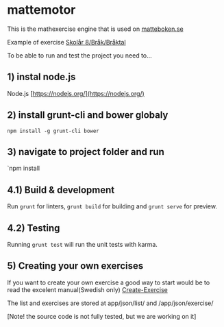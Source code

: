 # mattemotor

This is the mathexercise engine that is used on [matteboken.se](http://matteboken.se/)

Example of exercise [Skolår 8/Bråk/Bråktal](http://www.matteboken.se/lektioner/skolar-8/brak/braktal/uppgifter#/exercises/10993/11058)

To be able to run and test the project you need to...

## 1) instal node.js
Node.js [https://nodejs.org/](https://nodejs.org/)

## 2) install grunt-cli and bower globaly

`npm install -g grunt-cli bower`

## 3) navigate to project folder and run

`npm install

## 4.1) Build & development

Run `grunt` for linters, `grunt build` for building and `grunt serve` for preview.

## 4.2) Testing

Running `grunt test` will run the unit tests with karma.

## 5) Creating your own exercises

If you want to create your own exercise a good way to start would be to read the excelent manual(Swedish only) [Create-Exercise](Create-Exercise.md)

The list and exercises are stored at app/json/list/ and /app/json/exercise/


[Note! the source code is not fully tested, but we are working on it]

